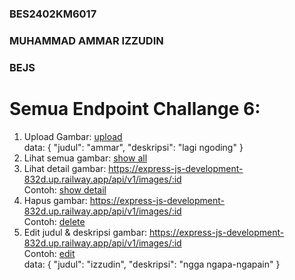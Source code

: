 ### BES2402KM6017
### MUHAMMAD AMMAR IZZUDIN
### BEJS

# Semua Endpoint Challange 6:
1. Upload Gambar: [upload](https://express-js-production-7e1f.up.railway.app/api/v1/images)  
   data: {
    "judul": "ammar",
    "deskripsi": "lagi ngoding"
   }
2. Lihat semua gambar: [show all](https://express-js-production-7e1f.up.railway.app/api/v1/images)
3. Lihat detail gambar: https://express-js-development-832d.up.railway.app/api/v1/images/:id  
   Contoh: [show detail](https://express-js-development-832d.up.railway.app/api/v1/images/3)
4. Hapus gambar: https://express-js-development-832d.up.railway.app/api/v1/images/:id  
   Contoh: [delete](https://express-js-development-832d.up.railway.app/api/v1/images/2)
3. Edit judul & deskripsi gambar: https://express-js-development-832d.up.railway.app/api/v1/images/:id  
   Contoh: [edit](https://express-js-development-832d.up.railway.app/api/v1/images/2)  
   data: {
    "judul": "izzudin",
    "deskripsi": "ngga ngapa-ngapain"
   }